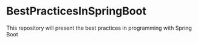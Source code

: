 # BestPracticesInSpringBoot
 This repository will present the best practices in programming with Spring Boot
